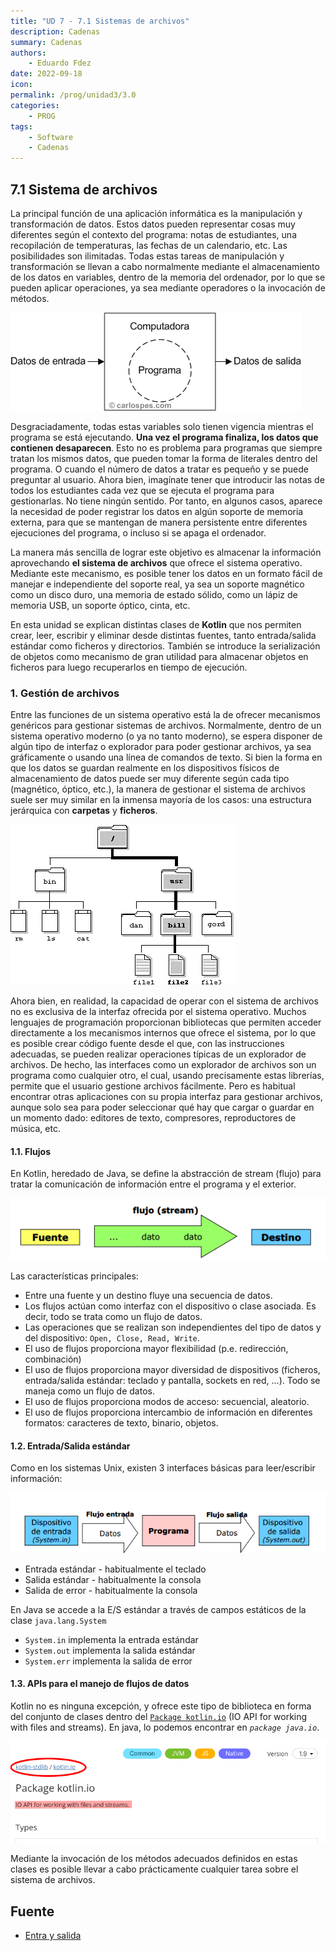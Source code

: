 ```yaml
---
title: "UD 7 - 7.1 Sistemas de archivos"
description: Cadenas
summary: Cadenas
authors:
    - Eduardo Fdez
date: 2022-09-18
icon:   
permalink: /prog/unidad3/3.0
categories:
    - PROG
tags:
    - Software
    - Cadenas
---
```


## 7.1 Sistema de archivos

La principal función de una aplicación informática es la manipulación y transformación de datos. Estos datos pueden representar cosas muy diferentes según el contexto del programa: notas de estudiantes, una recopilación de temperaturas, las fechas de un calendario, etc. Las posibilidades son ilimitadas. Todas estas tareas de manipulación y transformación se llevan a cabo normalmente mediante el almacenamiento de los datos en variables, dentro de la memoria del ordenador, por lo que se pueden aplicar operaciones, ya sea mediante operadores o la invocación de métodos.

![](assets/PROG-U7.1.-Programa.png)

Desgraciadamente, todas estas variables solo tienen vigencia mientras el programa se está ejecutando. **Una vez el programa finaliza, los datos que contienen desaparecen**. Esto no es problema para programas que siempre tratan los mismos datos, que pueden tomar la forma de literales dentro del programa. O cuando el número de datos a tratar es pequeño y se puede preguntar al usuario. Ahora bien, imagínate tener que introducir las notas de todos los estudiantes cada vez que se ejecuta el programa para gestionarlas. No tiene ningún sentido. Por tanto, en algunos casos, aparece la necesidad de poder registrar los datos en algún soporte de memoria externa, para que se mantengan de manera persistente entre diferentes ejecuciones del programa, o incluso si se apaga el ordenador.

La manera más sencilla de lograr este objetivo es almacenar la información aprovechando **el sistema de archivos** que ofrece el sistema operativo. Mediante este mecanismo, es posible tener los datos en un formato fácil de manejar e independiente del soporte real, ya sea un soporte magnético como un disco duro, una memoria de estado sólido, como un lápiz de memoria USB, un soporte óptico, cinta, etc.

En esta unidad se explican distintas clases de **Kotlin** que nos permiten crear, leer, escribir y eliminar desde distintas fuentes, tanto entrada/salida estándar como ficheros y directorios. También se introduce la serialización de objetos como mecanismo de gran utilidad para almacenar objetos en ficheros para luego recuperarlos en tiempo de ejecución.

### 1. Gestión de archivos

Entre las funciones de un sistema operativo está la de ofrecer mecanismos genéricos para gestionar sistemas de archivos.
Normalmente, dentro de un sistema operativo moderno (o ya no tanto moderno), se espera disponer de algún tipo de interfaz o explorador para poder gestionar archivos, ya sea gráficamente o usando una línea de comandos de texto. Si bien la forma en que los datos se guardan realmente en los dispositivos físicos de almacenamiento de datos puede ser muy diferente según cada tipo (magnético, óptico, etc.), la manera de gestionar el sistema de archivos suele ser muy similar en la inmensa mayoría de los casos: una estructura jerárquica con **carpetas** y **ficheros**.

![](assets/PROG-U7.1.-carpetasArchivos.png)

Ahora bien, en realidad, la capacidad de operar con el sistema de archivos no es exclusiva de la interfaz ofrecida por el sistema operativo. Muchos lenguajes de programación proporcionan bibliotecas que permiten acceder directamente a los mecanismos internos que ofrece el sistema, por lo que es posible crear código fuente desde el que, con las instrucciones adecuadas, se pueden realizar operaciones típicas de un explorador de archivos. De hecho, las interfaces como un explorador de archivos son un programa como cualquier otro, el cual, usando precisamente estas librerías, permite que el usuario gestione archivos fácilmente. Pero es habitual encontrar otras aplicaciones con su propia interfaz para gestionar archivos, aunque solo sea para poder seleccionar qué hay que cargar o guardar en un momento dado: editores de texto, compresores, reproductores de música, etc.

#### 1.1. Flujos

En Kotlin, heredado de Java, se define la abstracción de stream (flujo) para tratar la comunicación de información entre el programa y el exterior.

![](assets/PROG-U7.1.-Flujos.png)

Las características principales:    

  - Entre una fuente y un destino fluye una secuencia de datos.
  - Los flujos actúan como interfaz con el dispositivo o clase asociada. Es decir, todo se trata como un flujo de datos.
  - Las operaciones que se realizan son independientes del tipo de datos y del dispositivo: `Open, Close, Read, Write`.
  - El uso de flujos proporciona mayor flexibilidad (p.e. redirección, combinación)
  - El uso de flujos proporciona mayor diversidad de dispositivos (ficheros, entrada/salida estándar: teclado y pantalla, sockets en red, …). Todo se maneja como un flujo de datos.
  - El uso de flujos proporciona modos de acceso: secuencial, aleatorio.
  - El uso de flujos proporciona intercambio de información en diferentes formatos: caracteres de texto, binario, objetos.


#### 1.2. Entrada/Salida estándar   

Como en los sistemas Unix, existen 3 interfaces básicas para leer/escribir información:

![](./assets/PROG-U7.1.-FlujosEstandar.png)


* Entrada estándar - habitualmente el teclado   
* Salida estándar - habitualmente la consola   
* Salida de error - habitualmente la consola   

En Java se accede a la E/S estándar a través de campos estáticos de la clase `java.lang.System`

* `System.in` implementa la entrada estándar    
* `System.out` implementa la salida estándar    
* `System.err` implementa la salida de error    

#### 1.3. APIs para el manejo de flujos de datos

Kotlin no es ninguna excepción, y ofrece este tipo de biblioteca en forma del conjunto de clases dentro del [`Package kotlin.io`](https://kotlinlang.org/api/latest/jvm/stdlib/kotlin.io/) (IO API for working with files and streams). En java, lo podemos encontrar en *`package java.io`*.   

![](assets/PROG-U7.1.-BibliotecaKotlin.png)

Mediante la invocación de los métodos adecuados definidos en estas clases es posible llevar a cabo prácticamente cualquier tarea sobre el sistema de archivos.


## Fuente
* [Entra y salida](https://www.fdi.ucm.es/profesor/jpavon/poo/2.13.EntradaySalida.pdf)
